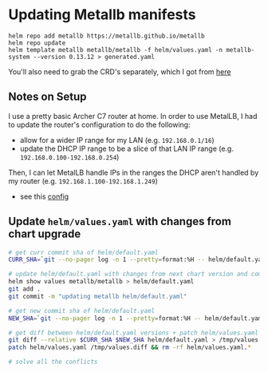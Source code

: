 # Updating Metallb manifests

```
helm repo add metallb https://metallb.github.io/metallb
helm repo update
helm template metallb metallb/metallb -f helm/values.yaml -n metallb-system --version 0.13.12 > generated.yaml
```

You'll also need to grab the CRD's separately, which I got from [here](https://doc.traefik.io/traefik/reference/dynamic-configuration/kubernetes-crd/)

## Notes on Setup

I use a pretty basic Archer C7 router at home. In order to use MetalLB, I had to update the router's configuration to do the following:
- allow for a wider IP range for my LAN (e.g. `192.168.0.1/16`)
- update the DHCP IP range to be a slice of that LAN IP range (e.g. `192.168.0.100-192.168.0.254`)

Then, I can let MetalLB handle IPs in the ranges the DHCP aren't handled by my router (e.g. `192.168.1.100-192.168.1.249`)
- see this [config](./confs.yaml)

## Update `helm/values.yaml` with changes from chart upgrade

```bash
# get curr commit sha of helm/default.yaml
CURR_SHA=`git --no-pager log -n 1 --pretty=format:%H -- helm/default.yaml`

# update helm/default.yaml with changes from next chart version and commit
helm show values metallb/metallb > helm/default.yaml
git add .
git commit -m "updating metallb helm/default.yaml"

# get new commit sha of helm/default.yaml
NEW_SHA=`git --no-pager log -n 1 --pretty=format:%H -- helm/default.yaml`

# get diff between helm/default.yaml versions + patch helm/values.yaml
git diff --relative $CURR_SHA $NEW_SHA helm/default.yaml > /tmp/values.diff
patch helm/values.yaml /tmp/values.diff && rm -rf helm/values.yaml.*

# solve all the conflicts
```
